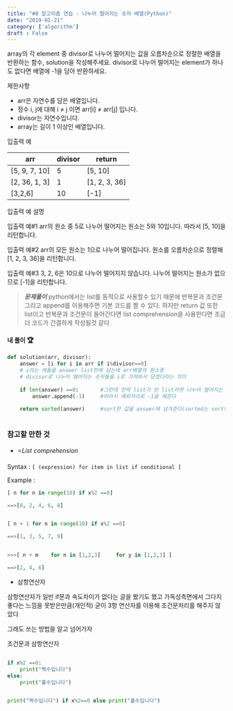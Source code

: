 ```yaml
---
title: "#8 알고리즘 연습 - 나누어 떨어지는 숫자 배열(Python)"
date: "2019-01-21"
category: ['algorithm']
draft : False
---
```


array의 각 element 중 divisor로 나누어 떨어지는 값을 오름차순으로 정렬한 배열을 반환하는 함수, solution을 작성해주세요.
divisor로 나누어 떨어지는 element가 하나도 없다면 배열에 -1을 담아 반환하세요.


제한사항

* arr은 자연수를 담은 배열입니다.
* 정수 i, j에 대해 i ≠ j 이면 arr[i] ≠ arr[j] 입니다.
* divisor는 자연수입니다.
* array는 길이 1 이상인 배열입니다.


입출력 예

|arr|	divisor|	return|
|-|-|-|
|[5, 9, 7, 10]|	5	|[5, 10]|
|[2, 36, 1, 3]|	1|	[1, 2, 3, 36]|
|[3,2,6]|	10|	[-1]|


입출력 예 설명

입출력 예#1
arr의 원소 중 5로 나누어 떨어지는 원소는 5와 10입니다. 따라서 [5, 10]을 리턴합니다.

입출력 예#2
arr의 모든 원소는 1으로 나누어 떨어집니다. 원소를 오름차순으로 정렬해 [1, 2, 3, 36]을 리턴합니다.

입출력 예#3
3, 2, 6은 10으로 나누어 떨어지지 않습니다. 나누어 떨어지는 원소가 없으므로 [-1]을 리턴합니다.


>__*문제풀이*__
python에서는 list를 동적으로 사용할수 있기 때문에 반복문과 조건문 그리고 append를 이용해주면 기본 코드를 짤 수 있다.
하지만 return 값 또한 list이고 반복문과 조건문이 들어간다면
list comprehension을 사용한다면 조금더 코드가 간결하게 작성될것 같다


#### 내 풀이 🏆
```python
def solution(arr, divisor):
    answer = [i for i in arr if i%divisor==0]   
    # i라는 애들을 answer list안에 담는데 arr배열의 원소중
    # divisor로 나누어 떨어지는 숫자들을 i로 가져와서 담겠다라는 의미
   
    if len(answer) ==0:       #그런데 만약 list가 빈 list라면 나누어 떨어지는 숫자가 없는것            
        answer.append(-1)     #따라서 예외처리로 -1을 해준다

    return sorted(answer)     #sort한 값을 answer에 넘겨준다(sorted는 sort와 달리 원래 배열을 바꾸지X)
                                                                                   
```

### 참고할 만한 것

* ⭐*List comprehension*

Syntax : `[ (expression) for item in list if conditional ]`

Example :
```python
[ n for n in range(10) if x%2 ==0]

==>[0, 2, 4, 6, 8]


[ n + 1 for n in range(10) if x%2 ==0]

==>[1, 3, 5, 7, 9]


>>>[ n + m    for n in [1,2,3]     for y in [1,2,3] ]

==>[2, 4, 6]
```

* 삼항연산자

삼항연산자가 일반 if문과 속도차이가 없다는 글을 봤기도 했고
가독성측면에서 그다지 좋다는 느낌을 못받은만큼(개인적) 굳이 3항 연산자를 이용해 조건문처리를 해주지 않았다

그래도 쓰는 방법을 알고 넘어가자

조건문과 삼항연산자

```python

if x%2 ==0:
    print("짝수입니다")
else:
    print("홀수입니다")


print("짝수입니다") if x%2==0 else print("홀수입니다")

```